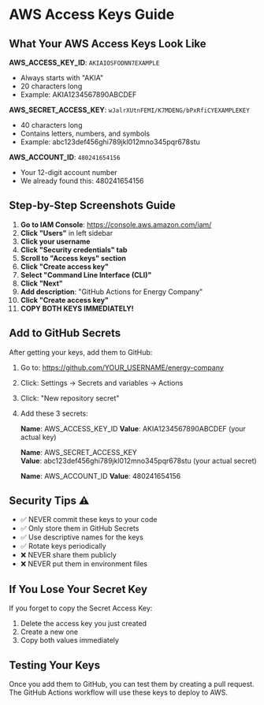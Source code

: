 # AWS Access Keys Guide

## What Your AWS Access Keys Look Like

**AWS_ACCESS_KEY_ID**: `AKIAIOSFODNN7EXAMPLE`
- Always starts with "AKIA"
- 20 characters long
- Example: AKIA1234567890ABCDEF

**AWS_SECRET_ACCESS_KEY**: `wJalrXUtnFEMI/K7MDENG/bPxRfiCYEXAMPLEKEY`
- 40 characters long
- Contains letters, numbers, and symbols
- Example: abc123def456ghi789jkl012mno345pqr678stu

**AWS_ACCOUNT_ID**: `480241654156`
- Your 12-digit account number
- We already found this: 480241654156

## Step-by-Step Screenshots Guide

1. **Go to IAM Console**: https://console.aws.amazon.com/iam/
2. **Click "Users"** in left sidebar
3. **Click your username**
4. **Click "Security credentials" tab**
5. **Scroll to "Access keys" section**
6. **Click "Create access key"**
7. **Select "Command Line Interface (CLI)"**
8. **Click "Next"**
9. **Add description**: "GitHub Actions for Energy Company"
10. **Click "Create access key"**
11. **COPY BOTH KEYS IMMEDIATELY!**

## Add to GitHub Secrets

After getting your keys, add them to GitHub:

1. Go to: https://github.com/YOUR_USERNAME/energy-company
2. Click: Settings → Secrets and variables → Actions
3. Click: "New repository secret"
4. Add these 3 secrets:

   **Name**: AWS_ACCESS_KEY_ID
   **Value**: AKIA1234567890ABCDEF (your actual key)

   **Name**: AWS_SECRET_ACCESS_KEY  
   **Value**: abc123def456ghi789jkl012mno345pqr678stu (your actual secret)

   **Name**: AWS_ACCOUNT_ID
   **Value**: 480241654156

## Security Tips ⚠️

- ✅ NEVER commit these keys to your code
- ✅ Only store them in GitHub Secrets
- ✅ Use descriptive names for the keys
- ✅ Rotate keys periodically
- ❌ NEVER share them publicly
- ❌ NEVER put them in environment files

## If You Lose Your Secret Key

If you forget to copy the Secret Access Key:
1. Delete the access key you just created
2. Create a new one
3. Copy both values immediately

## Testing Your Keys

Once you add them to GitHub, you can test them by creating a pull request. The GitHub Actions workflow will use these keys to deploy to AWS.
